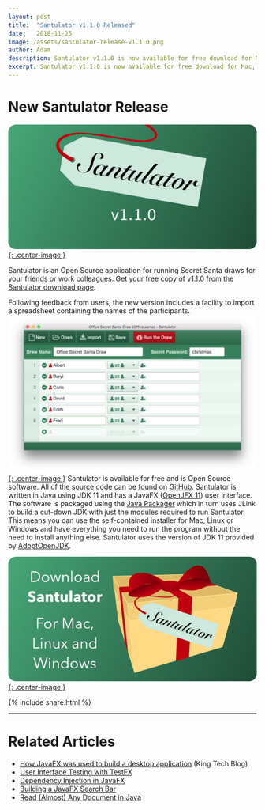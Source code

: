 ```yaml
---
layout: post
title:  "Santulator v1.1.0 Released"
date:   2018-11-25
image: /assets/santulator-release-v1.1.0.png
author: Adam
description: Santulator v1.1.0 is now available for free download for Mac, Windows and Linux
excerpt: Santulator v1.1.0 is now available for free download for Mac, Windows and Linux.  You can now import a spreadsheet containing the names of the participants in the Secret Santa draw.
---
```

# New Santulator Release
[![Santulator](/assets/santulator-release-v1.1.0.png){: .center-image }][Santulator Download]

Santulator is an Open Source application for running Secret Santa draws for your friends or work colleagues.  Get your free copy of v1.1.0 from the [Santulator download page][Santulator Download].

Following feedback from users, the new version includes a facility to import a spreadsheet containing the names of the participants.
[![Santulator in use](/assets/santulator-in-use-1.png){: .center-image }][Santulator Download]
Santulator is available for free and is Open Source software.  All of the source code can be found on [GitHub].  Santulator is written in Java using JDK 11 and has a JavaFX ([OpenJFX 11][OpenJFX]) user interface.  The software is packaged using the [Java Packager] which in turn uses JLink to build a cut-down JDK with just the modules required to run Santulator.  This means you can use the self-contained installer for Mac, Linux or Windows and have everything you need to run the program without the need to install anything else.  Santulator uses the version of JDK 11 provided by [AdoptOpenJDK].

[![Download Santulator](/assets/Santulator-Download-Link.png){: .center-image }][Santulator Download]

{% include share.html %}
___

# Related Articles
* [How JavaFX was used to build a desktop application] (King Tech Blog)
* [User Interface Testing with TestFX]
* [Dependency Injection in JavaFX]
* [Building a JavaFX Search Bar]
* [Read (Almost) Any Document in Java]

[How JavaFX was used to build a desktop application]:https://medium.com/king-tech-blog/how-javafx-was-used-to-build-a-desktop-application-7d4c680d8dc
[User Interface Testing with TestFX]:/2016/07/27/TestFX.html
[Dependency Injection in JavaFX]:/2016/11/13/JavaFX-Dependency-Injection.html
[Building a JavaFX Search Bar]:/2017/01/15/Search-Bar.html
[Read (Almost) Any Document in Java]:/2017/04/30/Read-Any-Document-Format.html

[GitHub]:https://github.com/Santulator/Santulator
[Santulator]:https://santulator.github.io/
[Santulator Download]:https://santulator.github.io/download/

[OpenJFX]:https://openjfx.io/
[Java Packager]:http://mail.openjdk.java.net/pipermail/openjfx-dev/2018-September/022500.html
[AdoptOpenJDK]:https://adoptopenjdk.net/
